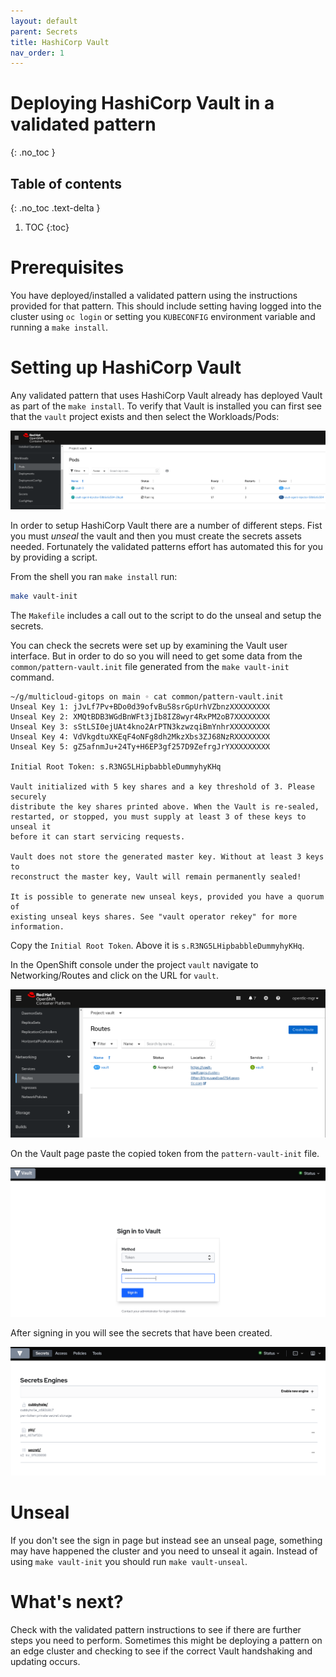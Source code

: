```yaml
---
layout: default
parent: Secrets
title: HashiCorp Vault
nav_order: 1
---
```


# Deploying HashiCorp Vault in a validated pattern

{: .no_toc }

## Table of contents

{: .no_toc .text-delta }

1. TOC
{:toc}

# Prerequisites

You have deployed/installed a validated pattern using the instructions provided for that pattern. This should include setting having logged into the cluster using `oc login` or setting you `KUBECONFIG` environment variable and running a `make install`.

# Setting up HashiCorp Vault

Any validated pattern that uses HashiCorp Vault already has deployed Vault as part of the `make install`.  To verify that Vault is installed you can first see that the `vault` project exists and then select the Workloads/Pods:

[![Vault Pods](/images/secrets/vault-pods.png)](/images/secrets/vault-pods.png)

In order to setup HashiCorp Vault there are a number of different steps. Fist you must *unseal* the vault and then you must create the secrets assets needed. Fortunately the validated patterns effort has automated this for you by providing a script.

From the shell you ran `make install` run:

```sh
make vault-init
```

The `Makefile` includes a call out to the script to do the unseal and setup the secrets.

You can check the secrets were set up by examining the Vault user interface. But in order to do so you will need to get some data from the `common/pattern-vault.init` file generated from the `make vault-init` command.

```text
~/g/multicloud-gitops on main ◦ cat common/pattern-vault.init
Unseal Key 1: jJvLf7Pv+BDo0d39ofvBu58srGpUrhVZbnzXXXXXXXXX
Unseal Key 2: XMQtBDB3WGdBnWFt3jIb8IZ8wyr4RxPM2oB7XXXXXXXX
Unseal Key 3: sStLSI0ejUAt4kno2ArPTN3kzwzqiBmYnhrXXXXXXXXX
Unseal Key 4: VdVkgdtuXKEqF4oNFg8dh2MkzXbs3ZJ68NzRXXXXXXXX
Unseal Key 5: gZ5afnmJu+24Ty+H6EP3gf257D9ZefrgJrYXXXXXXXXX

Initial Root Token: s.R3NG5LHipbabbleDummyhyKHq

Vault initialized with 5 key shares and a key threshold of 3. Please securely
distribute the key shares printed above. When the Vault is re-sealed,
restarted, or stopped, you must supply at least 3 of these keys to unseal it
before it can start servicing requests.

Vault does not store the generated master key. Without at least 3 keys to
reconstruct the master key, Vault will remain permanently sealed!

It is possible to generate new unseal keys, provided you have a quorum of
existing unseal keys shares. See "vault operator rekey" for more information.
```

Copy the `Initial Root Token`. Above it is `s.R3NG5LHipbabbleDummyhyKHq`.

In the OpenShift console under the project `vault` navigate to Networking/Routes and click on the URL for `vault`.

[![Vault Route](/images/secrets/vault-route.png)](/images/secrets/vault-route.png)

On the Vault page paste the copied token from the `pattern-vault-init` file.

[![Vault Sign In](/images/secrets/vault-signin.png)](/images/secrets/vault-signin.png)

After signing in you will see the secrets that have been created.

[![Vault Secrets Engine](/images/secrets/vault-secrets-engine.png)](/images/secrets/vault-secrets-engine-screen.png)

# Unseal

If you don't see the sign in page but instead see an unseal page, something may have happened the cluster and you need to unseal it again. Instead of using `make vault-init` you should run `make vault-unseal`.

# What's next?

Check with the validated pattern instructions to see if there are further steps you need to perform. Sometimes this might be deploying a pattern on an edge cluster and checking to see if the correct Vault handshaking and updating occurs.
